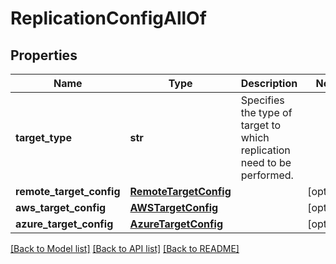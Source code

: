 # ReplicationConfigAllOf


## Properties
Name | Type | Description | Notes
------------ | ------------- | ------------- | -------------
**target_type** | **str** | Specifies the type of target to which replication need to be performed. | 
**remote_target_config** | [**RemoteTargetConfig**](RemoteTargetConfig.md) |  | [optional] 
**aws_target_config** | [**AWSTargetConfig**](AWSTargetConfig.md) |  | [optional] 
**azure_target_config** | [**AzureTargetConfig**](AzureTargetConfig.md) |  | [optional] 

[[Back to Model list]](../README.md#documentation-for-models) [[Back to API list]](../README.md#documentation-for-api-endpoints) [[Back to README]](../README.md)


